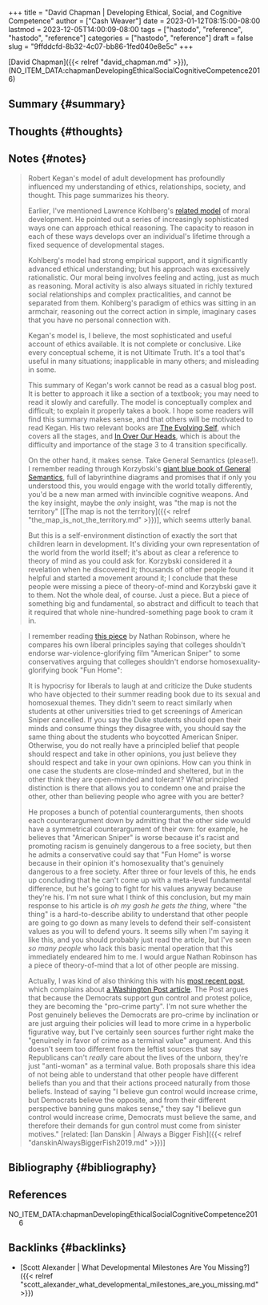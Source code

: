 +++
title = "David Chapman | Developing Ethical, Social, and Cognitive Competence"
author = ["Cash Weaver"]
date = 2023-01-12T08:15:00-08:00
lastmod = 2023-12-05T14:00:09-08:00
tags = ["hastodo", "reference", "hastodo", "reference"]
categories = ["hastodo", "reference"]
draft = false
slug = "9ffddcfd-8b32-4c07-bb86-1fed040e8e5c"
+++

[David Chapman]({{< relref "david_chapman.md" >}}), (NO_ITEM_DATA:chapmanDevelopingEthicalSocialCognitiveCompetence2016)


## Summary {#summary}


## Thoughts {#thoughts}


## Notes {#notes}

> Robert Kegan's model of adult development has profoundly influenced my understanding of ethics, relationships, society, and thought. This page summarizes his theory.
>
> Earlier, I've mentioned Lawrence Kohlberg's [related model](https://en.wikipedia.org/wiki/Lawrence_Kohlberg's_stages_of_moral_development) of moral development. He pointed out a series of increasingly sophisticated ways one can approach ethical reasoning. The capacity to reason in each of these ways develops over an individual's lifetime through a fixed sequence of developmental stages.
>
> Kohlberg's model had strong empirical support, and it significantly advanced ethical understanding; but his approach was excessively rationalistic. Our moral being involves feeling and acting, just as much as reasoning. Moral activity is also always situated in richly textured social relationships and complex practicalities, and cannot be separated from them. Kohlberg's paradigm of ethics was sitting in an armchair, reasoning out the correct action in simple, imaginary cases that you have no personal connection with.
>
> Kegan's model is, I believe, the most sophisticated and useful account of ethics available. It is not complete or conclusive. Like every conceptual scheme, it is not Ultimate Truth. It's a tool that's useful in many situations; inapplicable in many others; and misleading in some.
>
> This summary of Kegan's work cannot be read as a casual blog post. It is better to approach it like a section of a textbook; you may need to read it slowly and carefully. The model is conceptually complex and difficult; to explain it properly takes a book. I hope some readers will find this summary makes sense, and that others will be motivated to read Kegan. His two relevant books are [The Evolving Self](http://www.amazon.com/gp/product/0674272315/?tag=meaningness-20), which covers all the stages, and [In Over Our Heads](http://www.amazon.com/gp/product/0674445880/ref=as_li_tl?ie=UTF8&camp=1789&creative=390957&creativeASIN=0674445880&linkCode=as2&tag=meaningness-20&linkId=AFL7YZE2CVEA7HQK), which is about the difficulty and importance of the stage 3 to 4 transition specifically.
>
> On the other hand, it makes sense. Take General Semantics (please!). I remember reading through Korzybski's [giant blue book of General Semantics](http://www.amazon.com/gp/product/0937298018/ref=as_li_tl?ie=UTF8&camp=1789&creative=390957&creativeASIN=0937298018&linkCode=as2&tag=slastacod-20&linkId=6BN2XOJPPQ56YTXB), full of labyrinthine diagrams and promises that if only you understood this, you would engage with the world totally differently, you'd be a new man armed with invincible cognitive weapons. And the key insight, maybe the _only_ insight, was "the map is not the territory" [[The map is not the territory]({{< relref "the_map_is_not_the_territory.md" >}})], which seems utterly banal.
>
> But this is a self-environment distinction of exactly the sort that children learn in development. It's dividing your own representation of the world from the world itself; it's about as clear a reference to theory of mind as you could ask for. Korzybski considered it a revelation when he discovered it; thousands of other people found it helpful and started a movement around it; I conclude that these people were missing a piece of theory-of-mind and Korzybski gave it to them. Not the whole deal, of course. Just a piece. But a piece of something big and fundamental, so abstract and difficult to teach that it required that whole nine-hundred-something page book to cram it in.

<!--quoteend-->

> I remember reading [this piece](http://thenavelobservatory.com/2015/08/25/is-there-a-principled-distinction-between-refusing-to-watch-american-sniper-and-refusing-to-read-fun-home/) by Nathan Robinson, where he compares his own liberal principles saying that colleges shouldn't endorse war-violence-glorifying film "American Sniper" to some conservatives arguing that colleges shouldn't endorse homosexuality-glorifying book "Fun Home":
>
> <div class="quote2">
>
> It is hypocrisy for liberals to laugh at and criticize the Duke students who have objected to their summer reading book due to its sexual and homosexual themes. They didn't seem to react similarly when students at other universities tried to get screenings of American Sniper cancelled. If you say the Duke students should open their minds and consume things they disagree with, you should say the same thing about the students who boycotted American Sniper. Otherwise, you do not really have a principled belief that people should respect and take in other opinions, you just believe they should respect and take in your own opinions. How can you think in one case the students are close-minded and sheltered, but in the other think they are open-minded and tolerant? What principled distinction is there that allows you to condemn one and praise the other, other than believing people who agree with you are better?
>
> </div>
>
> He proposes a bunch of potential counterarguments, then shoots each counterargument down by admitting that the other side would have a symmetrical counterargument of their own: for example, he believes that "American Sniper" is worse because it's racist and promoting racism is genuinely dangerous to a free society, but then he admits a conservative could say that "Fun Home" is worse because in their opinion it's homosexuality that's genuinely dangerous to a free society. After three or four levels of this, he ends up concluding that he can't come up with a meta-level fundamental difference, but he's going to fight for his values anyway because they're his. I'm not sure what I think of this conclusion, but my main response to his article is _oh my gosh he gets the thing_, where "the thing" is a hard-to-describe ability to understand that other people are going to go down as many levels to defend their self-consistent values as you will to defend yours. It seems silly when I'm saying it like this, and you should probably just read the article, but I've seen _so many people_ who lack this basic mental operation that this immediately endeared him to me. I would argue Nathan Robinson has a piece of theory-of-mind that a lot of other people are missing.
>
> Actually, I was kind of also thinking this with his [most recent post](http://thenavelobservatory.com/2015/10/31/how-do-you-get-away-with-writing-something-like-this/), which complains about [a Washington Post article](https://www.washingtonpost.com/blogs/post-partisan/wp/2015/10/27/the-insiders-the-fbi-director-is-saying-something-the-democrats-need-to-hear/). The Post argues that because the Democrats support gun control and protest police, they are becoming the "pro-crime party". I'm not sure whether the Post genuinely believes the Democrats are pro-crime by inclination or are just arguing their policies will lead to more crime in a hyperbolic figurative way, but I've certainly seen sources further right make the "genuinely in favor of crime as a terminal value" argument. And this doesn't seem too different from the leftist sources that say Republicans can't _really_ care about the lives of the unborn, they're just "anti-woman" as a terminal value. Both proposals share this idea of not being able to understand that other people have different beliefs than you and that their actions proceed naturally from those beliefs. Instead of saying "I believe gun control would increase crime, but Democrats believe the opposite, and from their different perspective banning guns makes sense," they say "I believe gun control would increase crime, Democrats must believe the same, and therefore their demands for gun control must come from sinister motives." [related: [Ian Danskin | Always a Bigger Fish]({{< relref "danskinAlwaysBiggerFish2019.md" >}})]


## Bibliography {#bibliography}

## References

<style>.csl-entry{text-indent: -1.5em; margin-left: 1.5em;}</style><div class="csl-bib-body">
  <div class="csl-entry">NO_ITEM_DATA:chapmanDevelopingEthicalSocialCognitiveCompetence2016</div>
</div>


## Backlinks {#backlinks}

-   [Scott Alexander | What Developmental Milestones Are You Missing?]({{< relref "scott_alexander_what_developmental_milestones_are_you_missing.md" >}})
